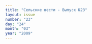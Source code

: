 ```yaml
---
title: "Сельские вести - Выпуск №23"
layout: issue
number: "23"
day: "24"
month: "03"
year: "2009"
---
```

